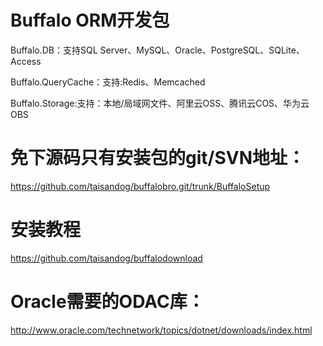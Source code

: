 # Buffalo ORM开发包



Buffalo.DB：支持SQL Server、MySQL、Oracle、PostgreSQL、SQLite、Access

Buffalo.QueryCache：支持:Redis、Memcached

Buffalo.Storage:支持：本地/局域网文件、阿里云OSS、腾讯云COS、华为云OBS


# 免下源码只有安装包的git/SVN地址：

https://github.com/taisandog/buffalobro.git/trunk/BuffaloSetup

# 安装教程

https://github.com/taisandog/buffalodownload

# Oracle需要的ODAC库：

http://www.oracle.com/technetwork/topics/dotnet/downloads/index.html
